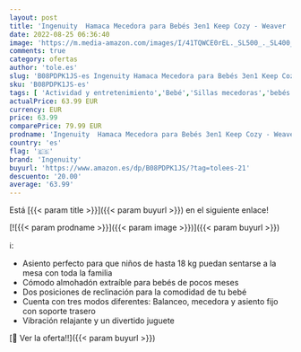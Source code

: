 ```yaml
---
layout: post
title: 'Ingenuity  Hamaca Mecedora para Bebés 3en1 Keep Cozy - Weaver  Vibraciones Relajantes  Barra de Juguetes  Arnés de 5 Puntos  2 Posiciones de Reclinación  Unisex  desde recién nacidos hasta los 18 kg'
date: 2022-08-25 06:36:40
image: 'https://m.media-amazon.com/images/I/41TQWCE0rEL._SL500_._SL400_.jpg'
comments: true
category: ofertas
author: 'tole.es'
slug: 'B08PDPK1JS-es Ingenuity Hamaca Mecedora para Bebés 3en1 Keep Cozy -...'
sku: 'B08PDPK1JS-es'
tags: [ 'Actividad y entretenimiento','Bebé','Sillas mecedoras','bebés','ingenuity','nacido','recién','🇪🇸', ]
actualPrice: 63.99 EUR
currency: EUR
price: 63.99
comparePrice: 79.99 EUR
prodname: 'Ingenuity  Hamaca Mecedora para Bebés 3en1 Keep Cozy - Weaver  Vibraciones Relajantes  Barra de Juguetes  Arnés de 5 Puntos  2 Posiciones de Reclinación  Unisex  desde recién nacidos hasta los 18 kg'
country: 'es'
flag: '🇪🇸'
brand: 'Ingenuity'
buyurl: 'https://www.amazon.es/dp/B08PDPK1JS/?tag=tolees-21'
descuento: '20.00'
average: '63.99'
---
```


Está [{{< param title >}}]({{< param buyurl >}}) en el siguiente enlace!

[![{{< param prodname >}}]({{< param image >}})]({{< param buyurl >}})

ℹ️:

- Asiento perfecto para que niños de hasta 18 kg puedan sentarse a la mesa con toda la familia
- Cómodo almohadón extraíble para bebés de pocos meses
- Dos posiciones de reclinación para la comodidad de tu bebé
- Cuenta con tres modos diferentes: Balanceo, mecedora y asiento fijo con soporte trasero
- Vibración relajante y un divertido juguete

[🛒 Ver la oferta!!]({{< param buyurl >}})
